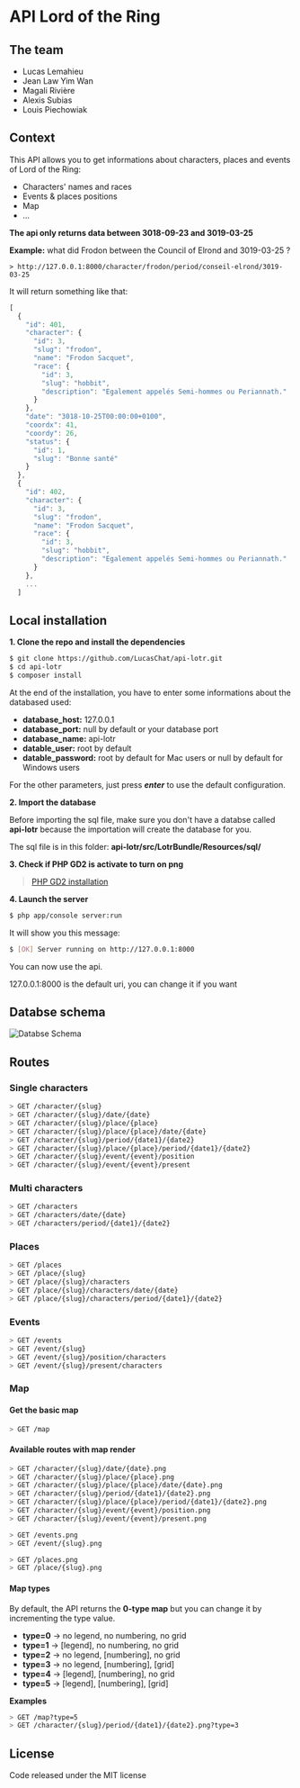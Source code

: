 # API Lord of the Ring

## The team

* Lucas Lemahieu
* Jean Law Yim Wan
* Magali Rivière
* Alexis Subias
* Louis Piechowiak


## Context

This API allows you to get informations about characters, places and events of Lord of the Ring:
* Characters' names and races
* Events & places positions
* Map
* ...

**The api only returns data between 3018-09-23 and 3019-03-25**

**Example:** what did Frodon between the Council of Elrond and 3019-03-25 ?

```
> http://127.0.0.1:8000/character/frodon/period/conseil-elrond/3019-03-25
```

It will return something like that:

```javascript
[
  {
    "id": 401,
    "character": {
      "id": 3,
      "slug": "frodon",
      "name": "Frodon Sacquet",
      "race": {
        "id": 3,
        "slug": "hobbit",
        "description": "Egalement appelés Semi-hommes ou Periannath."
      }
    },
    "date": "3018-10-25T00:00:00+0100",
    "coordx": 41,
    "coordy": 26,
    "status": {
      "id": 1,
      "slug": "Bonne santé"
    }
  },
  {
    "id": 402,
    "character": {
      "id": 3,
      "slug": "frodon",
      "name": "Frodon Sacquet",
      "race": {
        "id": 3,
        "slug": "hobbit",
        "description": "Egalement appelés Semi-hommes ou Periannath."
      }
    },
    ...
  ]
```


## Local installation

**1. Clone the repo and install the dependencies**

```sh
$ git clone https://github.com/LucasChat/api-lotr.git
$ cd api-lotr
$ composer install
```

At the end of the installation, you have to enter some informations about the databased used:

* **database_host:** 127.0.0.1
* **database_port:** null by default or your database port
* **database_name:** api-lotr
* **datable_user:** root by default
* **datable_password:** root by default for Mac users or null by default for Windows users

For the other parameters, just press ***enter*** to use the default configuration.

**2. Import the database**

Before importing the sql file, make sure you don't have a databse called **api-lotr** because the importation will create the database for you.

The sql file is in this folder: **api-lotr/src/LotrBundle/Resources/sql/**

**3. Check if PHP GD2 is activate to turn on png**

> [PHP GD2 installation](http://php.net/manual/en/image.installation.php)

**4. Launch the server**

```sh
$ php app/console server:run
```

It will show you this message:

```sh
$ [OK] Server running on http://127.0.0.1:8000 
```

You can now use the api.

127.0.0.1:8000 is the default uri, you can change it if you want

## Databse schema

![Databse Schema](http://jean-lawyimwan.fr/img/Schema_bdd_api_lotr.png)

## Routes

### Single characters

```sh
> GET /character/{slug}
> GET /character/{slug}/date/{date}
> GET /character/{slug}/place/{place}
> GET /character/{slug}/place/{place}/date/{date}
> GET /character/{slug}/period/{date1}/{date2}
> GET /character/{slug}/place/{place}/period/{date1}/{date2}
> GET /character/{slug}/event/{event}/position
> GET /character/{slug}/event/{event}/present
```

### Multi characters

```sh
> GET /characters
> GET /characters/date/{date}
> GET /characters/period/{date1}/{date2}
```

### Places

```sh
> GET /places
> GET /place/{slug}
> GET /place/{slug}/characters
> GET /place/{slug}/characters/date/{date}
> GET /place/{slug}/characters/period/{date1}/{date2}
```

### Events

```sh
> GET /events
> GET /event/{slug}
> GET /event/{slug}/position/characters
> GET /event/{slug}/present/characters
```

### Map

#### Get the basic map

```sh
> GET /map
````

#### Available routes with map render

```sh
> GET /character/{slug}/date/{date}.png
> GET /character/{slug}/place/{place}.png
> GET /character/{slug}/place/{place}/date/{date}.png
> GET /character/{slug}/period/{date1}/{date2}.png
> GET /character/{slug}/place/{place}/period/{date1}/{date2}.png
> GET /character/{slug}/event/{event}/position.png
> GET /character/{slug}/event/{event}/present.png

> GET /events.png
> GET /event/{slug}.png

> GET /places.png
> GET /place/{slug}.png
```

#### Map types

By default, the API returns the **0-type map** but you can change it by incrementing the type value.

* **type=0** -> no legend, no numbering, no grid
* **type=1** -> [legend], no numbering, no grid
* **type=2** -> no legend, [numbering], no grid
* **type=3** -> no legend, [numbering], [grid]
* **type=4** -> [legend], [numbering], no grid
* **type=5** -> [legend], [numbering], [grid]

**Examples**

```sh
> GET /map?type=5
> GET /character/{slug}/period/{date1}/{date2}.png?type=3
```

## License

Code released under the MIT license